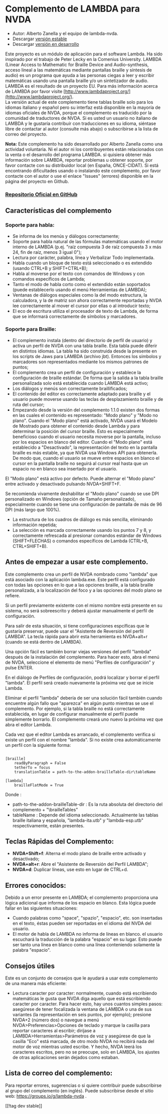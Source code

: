 # Complemento de LAMBDA para NVDA #

* Autor: Alberto Zanella y el equipo de lambda-nvda.
* Descargar [versión estable][1]
* Descargar [versión en desarrollo][2]

Este proyecto es un módulo de aplicación para el software Lambda. Ha sido inspirado por el trabajo de Peter Lecky en la Comenius University.
LAMBDA (Linear Access to Mathematic for Braille Device and Audio-synthesis, acceso lineal a las matemáticas mediante pantallas braille y síntesis de audio) es un programa que ayuda a las personas ciegas a leer y escribir matemáticas usando una pantalla braille y/o un sintetizador de audio.
LAMBDA es el resultado de un proyecto EU. Para más información acerca de LAMBDA por favor visite [http://www.lambdaproject.org/](http://www.lambdaproject.org/).  
La versión actual de este complemento tiene tablas braille solo para los
idiomas italiano y español pero su interfaz está disponible en la mayoría de
idiomas oficiales de NVDA, porque el complemento es traducido por la
comunidad de traductores de NVDA.
Si es usted un usuario no italiano de LAMBDA y le gustaría contribuír con
traducciones en su idioma, siéntase libre de contactar al autor (consulte
más abajo) o subscribirse a la lista de correo del proyecto.

**Nota:** Este complemento ha sido desarrollado por Alberto Zanella como una actividad voluntaria. Ni el autor ni los contribuyentes están relacionados con la venta o el desarrollo del programa LAMBDA. si quisiera obtener más información sobre LAMBDA, reportar problemas u obtener soporte, por favor contacte con su distribuidor local (en España, ONCE-CIDAT). Si está encontrando dificultades usando o instalando este complemento, por favor contacte con el autor o use el enlace "Issues" (errores) disponible en la página del proyecto en Github.

### [Repositorio Oficial en GitHub](https://github.com/lambda-nvda/lambdaNvda/)

## Características del complemento

### Soporte para habla:

* Se informa de los menús y diálogos correctamente;
* Soporte para habla natural de las fórmulas matemáticas usando el motor
  interno de LAMBDA (p.ej. "raíz compuesta 3 de raíz compuesta 3 x más 24,
  fin de raíz, menos 3 igual 0");
* Lectura por carácter, palabra, línea y Verbalizar Todo implementada.
* Habla cuando un bloque de texto está seleccionado o es extendido  (usando
  CTRL+B y SHIFT+CTRL+B);
* Habla al moverse por el texto con comandos de Windows y con comandos
  específicos de Lambda;
* Tanto el modo de habla corto como el extendido están soportados (puede
  establecerlo usando el menú Herramientas de LAMBDA);
* Ventanas de diálogos especiales como la del modo estructura, la
  calculadora, y la de matriz son ahora correctamente reportadas y NVDA lee
  correctamente al mover el cursor por ellas o al introducir texto;
* El eco de escritura utiliza el procesador de texto de Lambda, de forma que
  se informará correctamente de símbolos y marcadores.

### Soporte para Braille:

* El complemento instala (dentro del directorio de perfil de usuario) y
  activa un perfil de NVDA con una tabla braille. Esta tabla puede diferir
  en distintos idiomas. La tabla ha sido construida desde la presente en los
  scripts de Jaws para LAMBDA (archivo jbt). Entonces los símbolos y
  marcadores son representados mediante los mismos patrones de puntos;
* El complemento crea un perfil de configuración y establece la
  configuración de braille estándar. De forma que la salida a la tabla
  braille personalizada solo está establecida cuando LAMBDA está activo;
* Los diálogos y menús son correctamente braillificados;
* El contenido del editor es correctamente adaptado para braille y el
  usuario puede moverse usando las teclas de desplazamiento braille y de
  ruta del cursor;
* Empezando desde la versión del complemento 1.1.0 existen dos formas en las
  cuales el contenido es representado: "Modo plano" y "Modo no
  plano". Cuando el "Modo plano" está activado, NVDA usará el Modelo de
  Mostrado para obtener el contenido desde Lambda y para determinar la
  posición del cursor braille. Esto es especialmente beneficioso cuando el
  usuario necesita moverse por la pantalla, incluso por los espacios en
  blanco del editor. Cuando el "Modo plano" está establecido a
  "Desactivado", la representación del texto en la pantalla braille es más
  estable, ya que NVDA usa Windows API para obtenerla. De modo que, cuando
  el usuario se mueve entre espacios en blanco el cursor en la pantalla
  braille no seguirá al cursor real hasta que un espacio no en blanco sea
  insertado por el usuario. 

El "Modo plano" está activo por defecto. Puede alternar el "Modo plano"
entre activado y desactivado pulsando NVDA+SHIFT+F.

Se recomienda vivamente deshabilitar el "Modo plano" cuando se use DPI
personalizado en Windows (opción de Tamaño personalizado), especialmente
cuando se tiene una configuración de pantalla de más de 96 DPI (más largo
que 100%).

* La estructura de los cuadros de diálogo es más sencilla, eliminando
  información repetida;
* La selección es marcada correctamente usando los puntos 7 y 8, y
  correctamente refrescada al presionar comandos estándar de Windows
  (SHIFT+FLECHAS) o comandos específicos de Lambda (CTRL+B, CTRL+SHIFT+B).

## Antes de empezar a usar este complemento.

Este complemento crea un perfil de NVDA nombrado como "lambda" que está
asociado con la aplicación lambda.exe. Este perfil está configurado con
todas las opciones en lo que a las opciones braille, a la tabla braille
personalizada, a la localización del foco y a las opciones del modo plano se
refiere.

Si un perfil previamente existente con el mismo nombre está presente en su
sistema, no será sobreescrito y deberá ajustar manualmente el perfil de
configuración.

Para salir de esta situación, si tiene configuraciones espcíficas que le
gustaría preservar, puede usar el "Asistente de Reversión del perfil
LAMBDA". La tecla rápida para abrir esta herramienta es NVDA+alt+r (cuando
se está dentro de LAMBDA).

Una opción fácil es también borrar viejas versiones del perfil "lambda"
después de la instalación del complemento. Para hacer esto, abra el menú de
NVDA, seleccione el elemento de menú "Perfiles de configuración" y pulse
ENTER.

En el diálogo de Perfiles de configuración, podrá localizar y borrar el
perfil "lambda". El perfil será creado nuevamente la próxima vez que se
inicie Lambda.

Eliminar el perfil "lambda" debería de ser una solución fácil también cuando
encuentre algún fallo que "aparezca" en algún punto mientras se use el
complemento. Por ejemplo, si la tabla braille no está correctamente
establecida, en lugar de configurar manualmente el perfil puede simplemente
borrarlo. El complemento creará uno nuevo la próxima vez que abra el editor
Lambda.

Cada vez que el editor Lambda es arrancado, el complemento verifica si
existe un perfil con el nombre "lambda". Si no existe crea automáticamente
un perfil con la siguiente forma:

``` filename : userData\profiles\lambda.ini :

[braille]
	readByParagraph = False
	tetherTo = focus
	translationTable = path-to-the-addon-brailleTable-dir\tableName

[lambda]
	brailleFlatMode = True

```

Donde :

* path-to-the-addon-brailleTable-dir : Es la ruta absoluta del directorio
  del complemento + "\brailleTables"
* tableName : Depende del idioma seleccionado. Actualmente las tablas
  braille italiana y española, "lambda-ita.utb" y "lambda-esp.utb"
  respectivamente, están presentes.

## Teclas Rápidas del Complemento:

* **NVDA+Shift+f**: Alterna el modo plano de braille entre activado y
  desactivado;
* **NVDA+alt+r**: Abre el "Asistente de Reversión del Perfil LAMBDA";
* **NVDA+d**: Duplicar líneas, use esto en lugar de CTRL+d.

## Errores conocidos:

Debido a un error presente en LAMBDA; el complemento proporciona una lógica
adicional que informa de los espacio en blanco. Esta lógica puede fallar en
las siguientes situaciones:

* Cuando palabras como "space", "spazio", "espacio", etc. son insertadas en
  el texto, éstas pueden ser reportadas en el idioma del NVDA del usuario.
* El motor de habla de LAMBDA no informa de líneas en blanco. el usuario
  escuchará la traducción de la palabra "espacio" en su lugar. Esto puede
  ser tanto una línea en blanco como una línea conteniendo solamente la
  palabra "espacio".

## Consejos útiles

Este es un conjunto de consejos que le ayudará a usar este complemento de
una manera más eficiente:

* Lectura caracter por caracter: normalmente, cuando está escribiendo
  matemáticas le gusta que NVDA diga aquello que está escribiendo caracter
  por caracter. Para hacer esto, hay unos cuantos simples pasos: asegúrese
  de tener focalizada la ventana de LAMBDA o una de sus variantes (la
  representación en seis puntos, por ejemplo); presione NVDA+2 (número dos)
  o navegue a menú NVDA>Preferencias>Opciones de teclado y marque la casilla
  para reportar caracteres al escribir; diríjase a
  LAMBDA>Herramientas>Parámetros de voz y asegúrese de que la casilla "Eco"
  está marcada, de otro modo NVDA no recibirá nada del motor de voz mientras
  usted escribe. Y hecho, NVDA leerá los caracteres escritos, pero no se
  preocupe, solo en LAMBDA, los ajustes de otras aplicaciones serán dejados
  como estaban.

## Lista de correo del complemento:

Para reportar errores, sugerencias o si quiere contribuir puede subscribirse
al grupo del complemento (en inglés). Puede subscribirse desde el sitio web:
https://groups.io/g/lambda-nvda .

[[!tag dev stable]]

[1]: http://addons.nvda-project.org/files/get.php?file=lambda

[2]: http://addons.nvda-project.org/files/get.php?file=lambda-dev
